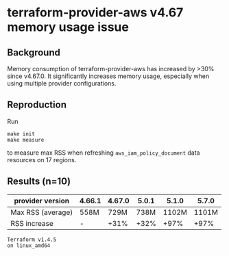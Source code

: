 # terraform-provider-aws v4.67 memory usage issue

## Background

Memory consumption of terraform-provider-aws has increased by >30% since v4.67.0.
It significantly increases memory usage, especially when using multiple provider configurations.

## Reproduction

Run
```shell
make init
make measure
```
to measure max RSS when refreshing `aws_iam_policy_document` data resources on 17 regions.

## Results (n=10)

provider version    | 4.66.1 | 4.67.0 | 5.0.1  | 5.1.0 | 5.7.0
------------------- | ------ | ------ | ------ | ----- | -----
Max RSS (average)   | 558M   | 729M   | 738M   | 1102M | 1101M
RSS increase        | -      | +31%   | +32%   | +97%  | +97%

```
Terraform v1.4.5
on linux_amd64
```
